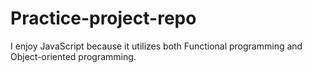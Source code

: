 # Practice-project-repo

I enjoy JavaScript because it utilizes both Functional programming and Object-oriented programming.